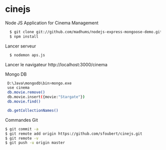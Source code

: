 cinejs
======

Node JS Application for Cinema Management
```sh
  $ git clone git://github.com/madhums/nodejs-express-mongoose-demo.git
  $ npm install
```

Lancer serveur
```sh
  $ nodemon aps.js
```

Lancer le navigateur
 http://localhost:3000/cinema


Mongo DB
```sh
 D:\Java\mongodb\bin>mongo.exe
 use cinema
 db.movie.remove()
 db.movie.insert({movie:"Stargate"})
 db.movie.find()

 db.getCollectionNames()
```

 Commandes Git
 ```sh
 $ git commit -a
 $ git remote add origin https://github.com/sfoubert/cinejs.git
 $ git remote -v
 $ git push -u origin master
 ```